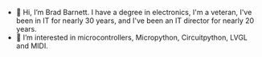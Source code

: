 - 👋 Hi, I’m Brad Barnett.  I have a degree in electronics, I'm a veteran, I've been in IT for nearly 30 years, and I've been an IT director for nearly 20 years.
- 👀 I’m interested in microcontrollers, Micropython, Circuitpython, LVGL and MIDI.
